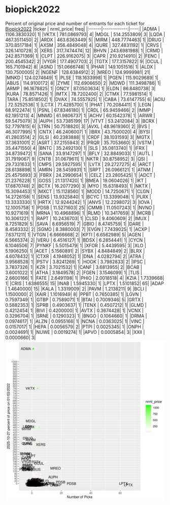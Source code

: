 # biopick2022
Percent of original price and number of entrants for each ticket for [Biopick2022](https://twitter.com/hashtag/Biopick2022)
|ticker |   nrml_price| freq|
|:------|------------:|----:|
|ADMA   | 1106.3830320|    1|
|VKTX   |  781.0869793|    4|
|MDGL   |  514.2553809|    3|
|LQDA   |  467.3511450|    2|
|ARDX   |  463.6363449|    5|
|MIRM   |  448.7774463|    1|
|DRUG   |  370.8517184|    1|
|AXSM   |  356.4849048|    4|
|QURE   |  327.4831192|    1|
|CRVS   |  326.1410728|    3|
|XERS   |  317.7474474|   12|
|BHVN   |  243.6981988|    1|
|CRMD   |  242.8571369|    1|
|CLPT   |  226.9162075|    3|
|CAPR   |  210.9214910|    2|
|FENC   |  200.4545342|    2|
|VYGR   |  177.4907703|    2|
|TGTX   |  177.3157822|    9|
|OCUL   |  165.7101942|    8|
|ASND   |  151.0666748|    1|
|PHAR   |  149.1051516|    1|
|ALDX   |  130.7500005|    2|
|NGENF  |  128.6384912|    2|
|MREO   |  124.9999981|   21|
|MNKD   |  124.0274649|    1|
|PLSE   |  118.1633998|    1|
|PGEN   |  115.9029689|    1|
|ABUS   |  114.9100172|    8|
|ZYME   |  112.6906650|    2|
|MDWD   |  111.3498786|    1|
|ARMP   |   96.1678825|    1|
|ONCY   |   87.0503634|    1|
|ELDN   |   86.8480738|    3|
|KURA   |   78.8571426|    1|
|IMTX   |   78.7202400|    2|
|CTMX   |   77.5981514|    1|
|TARA   |   75.8518502|    1|
|DVAX   |   74.5557925|    1|
|CABA   |   73.6147755|    6|
|ACIU   |   72.5252536|    1|
|LCTX   |   71.4285700|    1|
|PHAT   |   70.2084411|    1|
|LEGN   |   68.9122474|    1|
|PSNL   |   67.8346180|    1|
|CRDL   |   65.9459466|    2|
|IMMP   |   62.1951213|    4|
|MNMD   |   61.9806737|    1|
|ACHV   |   60.1542378|    1|
|ARWR   |   59.5475079|    3|
|AUPH   |   53.7385199|   17|
|VTVT   |   53.2412084|    3|
|BCRX   |   52.7797815|    6|
|LTRN   |   50.7518820|    3|
|AVXL   |   48.9619360|    2|
|BVS    |   46.3077995|    1|
|CNTX   |   46.2406007|    1|
|IBRX   |   43.7500020|    4|
|BYSI   |   41.2803514|    2|
|GLSI   |   40.2383888|    1|
|CRDF   |   38.1031593|    3|
|MGTX   |   37.3631001|    2|
|ASRT   |   37.2155943|    2|
|PRQR   |   35.7053660|    3|
|VSTM   |   35.4471550|    4|
|BNTC   |   35.2492130|    1|
|SLS    |   35.0813740|    1|
|IFRX   |   34.8739472|    1|
|SANA   |   33.9147297|    1|
|BFLY   |   32.8849033|    1|
|AUTL   |   31.7919067|    9|
|CNTB   |   31.0679611|    1|
|NKTR   |   30.8758952|    3|
|QSI    |   29.7331633|    1|
|CMPS   |   29.5927595|    1|
|LVTX   |   29.2727275|    4|
|ARCT   |   28.6138898|    1|
|AMRN   |   28.5459931|    1|
|SRPT   |   26.0966121|    1|
|ATNM   |   25.4575693|    3|
|FBRX   |   24.2990654|    1|
|CELZ   |   23.2805425|    1|
|ADCT   |   21.2376228|    1|
|GOSS   |   21.1317420|    1|
|BMEA   |   19.0604026|    1|
|IKT    |   17.6870748|    2|
|BCTX   |   16.2077290|    3|
|MYO    |   15.6318493|    1|
|NKTX   |   15.3094453|    1|
|MXCT   |   15.1128560|    1|
|MODD   |   14.7250671|    1|
|CLGN   |   14.2726158|    1|
|SENS   |   13.9325840|    1|
|BCYC   |   13.3399048|    1|
|PLRX   |   13.3333330|    1|
|HRTX   |   12.9244242|    1|
|ANVS   |   12.2298072|    3|
|IOVA   |   12.1005758|    1|
|PDSB   |   11.5271603|   25|
|CMMB   |   11.0507243|    1|
|NVNO   |   10.9271619|    1|
|MRNA   |   10.4968896|    1|
|RLMD   |   10.3417659|    3|
|MCRB   |   10.3061221|    1|
|RAPT   |   10.2436703|    1|
|CLSD   |    9.4060609|    2|
|IMUX   |    8.7251829|    5|
|SAVA   |    8.6956519|    7|
|GBIO   |    8.4745759|    1|
|DARE   |    8.4583332|    2|
|SGMO   |    8.3880003|    7|
|EVGN   |    7.7439025|    1|
|ACXP   |    7.6371211|    1|
|VTGN   |    6.6666668|    2|
|KPTI   |    6.6562989|    5|
|AGEN   |    6.5665374|    2|
|VERU   |    6.4516127|    1|
|BDSX   |    6.2854441|    1|
|CYCN   |    6.1046506|    7|
|PYNKF  |    5.5015479|    1|
|XFOR   |    5.4439595|    3|
|XLO    |    5.1906250|    1|
|ACET   |    5.1560891|    2|
|SYBX   |    4.8484849|    2|
|BLRX   |    4.6078432|    1|
|CTXR   |    4.1948052|    1|
|DNA    |    4.0282794|    2|
|ATRA   |    3.9568528|    1|
|PSTV   |    3.8241269|    1|
|HOOK   |    3.7982833|    2|
|IPSC   |    3.7837326|    1|
|KZR    |    3.7021532|    1|
|CANF   |    3.6813955|    2|
|BCAB   |    3.6001022|    1|
|ATHA   |    3.1849578|    2|
|FGEN   |    3.1546099|    1|
|TLIS   |    2.6600166|    1|
|FATE   |    2.6491198|    1|
|PHIO   |    2.0018518|    4|
|KZIA   |    1.7339668|    1|
|CRIS   |    1.6386555|   15|
|INAB   |    1.5945330|    1|
|LPTX   |    1.5101852|   65|
|ADAP   |    1.4640000|   15|
|KALA   |    1.3319009|    2|
|PAVM   |    1.2138211|    9|
|BCLI   |    1.1500000|    2|
|XAIR   |    1.1016949|    8|
|PPBT   |    0.7650385|    1|
|LGVN   |    0.7597349|    1|
|GTBP   |    0.7589071|    1|
|BTAI   |    0.7009346|    5|
|GRTX   |    0.5882353|    1|
|SPRB   |    0.4903637|    1|
|TENX   |    0.4507212|    1|
|GLMD   |    0.4212454|    1|
|BIVI   |    0.4200000|    1|
|AVTX   |    0.3674428|    1|
|VCNX   |    0.3296704|    1|
|SRNE   |    0.1290323|    1|
|BNGO   |    0.1064660|    1|
|DRMA   |    0.0974617|    1|
|ALZN   |    0.0955166|    1|
|NCNA   |    0.0363025|    1|
|VINC   |    0.0157017|    1|
|HEPA   |    0.0056579|    2|
|PTPI   |    0.0025345|    1|
|ONPH   |    0.0024691|    1|
|NUWE   |    0.0019274|    1|
|APVO   |    0.0005854|    3|
|XXII   |    0.0000660|    3|
![retvspicks](biopicks.png?raw=true)
